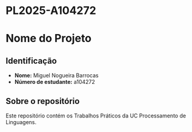 # PL2025-A104272

# Nome do Projeto



## Identificação
- **Nome:** Miguel Nogueira Barrocas
- **Número de estudante:** a104272

## Sobre o repositório
Este repositório contém os Trabalhos Práticos da UC Processamento de Linguagens.
